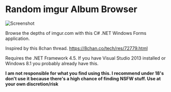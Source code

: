 Random imgur Album Browser
============================

![Screenshot](http://puu.sh/dySWD/7ad4c77671.jpg)

Browse the depths of imgur.com with this C# .NET Windows Forms application.

Inspired by this 8chan thread. <https://8chan.co/tech/res/72779.html>

Requires the .NET Framework 4.5. If you have Visual Studio 2013 installed or Windows 8.1 you probably already have this.  

**I am not responsible for what you find using this. I recommend under 18's don't use it because there's a high chance of finding NSFW stuff. Use at your own discretion/risk**
